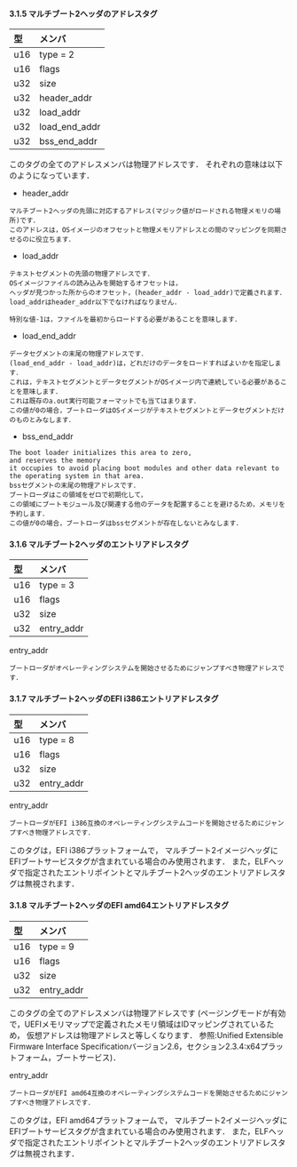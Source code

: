 #### 3.1.5 マルチブート2ヘッダのアドレスタグ

|型 |メンバ|
|:--|:-----|
|u16|type = 2|
|u16|flags|
|u32|size|
|u32|header_addr|
|u32|load_addr|
|u32|load_end_addr|
|u32|bss_end_addr|

このタグの全てのアドレスメンバは物理アドレスです．
それぞれの意味は以下のようになっています．  

- header_addr
```
マルチブート2ヘッダの先頭に対応するアドレス(マジック値がロードされる物理メモリの場所)です．
このアドレスは，OSイメージのオフセットと物理メモリアドレスとの間のマッピングを同期させるのに役立ちます．
```

- load_addr
```
テキストセグメントの先頭の物理アドレスです．
OSイメージファイルの読み込みを開始するオフセットは，
ヘッダが見つかった所からのオフセット，(header_addr - load_addr)で定義されます．
load_addrはheader_addr以下でなければなりません．  

特別な値-1は，ファイルを最初からロードする必要があることを意味します．
```

- load_end_addr
```
データセグメントの末尾の物理アドレスです．
(load_end_addr - load_addr)は，どれだけのデータをロードすればよいかを指定します．
これは，テキストセグメントとデータセグメントがOSイメージ内で連続している必要があることを意味します．
これは既存のa.out実行可能フォーマットでも当てはまります．
この値が0の場合，ブートローダはOSイメージがテキストセグメントとデータセグメントだけのものとみなします．
```

- bss_end_addr
```
The boot loader initializes this area to zero,
and reserves the memory
it occupies to avoid placing boot modules and other data relevant to the operating system in that area.
bssセグメントの末尾の物理アドレスです．
ブートローダはこの領域をゼロで初期化して，
この領域にブートモジュール及び関連する他のデータを配置することを避けるため，メモリを予約します．
この値が0の場合，ブートローダはbssセグメントが存在しないとみなします．
```

#### 3.1.6 マルチブート2ヘッダのエントリアドレスタグ

|型 |メンバ|
|:--|:-----|
|u16|type = 3|
|u16|flags|
|u32|size|
|u32|entry_addr|

entry_addr
```
ブートローダがオペレーティングシステムを開始させるためにジャンプすべき物理アドレスです．
```

#### 3.1.7 マルチブート2ヘッダのEFI i386エントリアドレスタグ

|型 |メンバ|
|:--|:-----|
|u16|type = 8|
|u16|flags|
|u32|size|
|u32|entry_addr|

entry_addr
```
ブートローダがEFI i386互換のオペレーティングシステムコードを開始させるためにジャンプすべき物理アドレスです．
```

このタグは，EFI i386プラットフォームで，
マルチブート2イメージヘッダにEFIブートサービスタグが含まれている場合のみ使用されます．
また，ELFヘッダで指定されたエントリポイントとマルチブート2ヘッダのエントリアドレスタグは無視されます．


#### 3.1.8 マルチブート2ヘッダのEFI amd64エントリアドレスタグ

|型 |メンバ|
|:--|:-----|
|u16|type = 9|
|u16|flags|
|u32|size|
|u32|entry_addr|

このタグの全てのアドレスメンバは物理アドレスです
(ページングモードが有効で，UEFIメモリマップで定義されたメモリ領域はIDマッピングされているため，
仮想アドレスは物理アドレスと等しくなります．
参照:Unified Extensible Firmware Interface Specificationバージョン2.6，セクション2.3.4:x64プラットフォーム，ブートサービス)．

entry_addr
```
ブートローダがEFI amd64互換のオペレーティングシステムコードを開始させるためにジャンプすべき物理アドレスです．
```

このタグは，EFI amd64プラットフォームで，
マルチブート2イメージヘッダにEFIブートサービスタグが含まれている場合のみ使用されます．
また，ELFヘッダで指定されたエントリポイントとマルチブート2ヘッダのエントリアドレスタグは無視されます．
